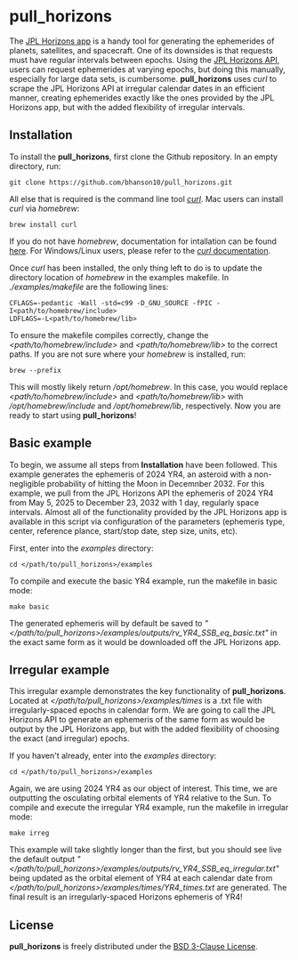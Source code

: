 # pull_horizons

The [JPL Horizons app](https://ssd.jpl.nasa.gov/horizons/app.html#/) is a handy tool for generating the ephemerides of planets, satellites, and spacecraft. One of its downsides is that requests must have regular intervals between epochs. Using the [JPL Horizons API](https://ssd-api.jpl.nasa.gov/doc/horizons.html#vec_table), users can request ephemerides at varying epochs, but doing this manually, especially for large data sets, is cumbersome. **pull\_horizons** uses _curl_ to scrape the JPL Horizons API at irregular calendar dates in an efficient manner, creating ephemerides exactly like the ones provided by the JPL Horizons app, but with the added flexibility of irregular intervals. 

## Installation

To install the **pull\_horizons**, first clone the Github repository. In an empty directory, run:

    git clone https://github.com/bhanson10/pull_horizons.git

All else that is required is the command line tool [_curl_](https://curl.se/). Mac users can install _curl_ via _homebrew_:

    brew install curl

If you do not have _homebrew_, documentation for intallation can be found [here](https://docs.brew.sh/Installation). For Windows/Linux users, please refer to the [_curl_ documentation](https://curl.se/download.html). 

Once _curl_ has been installed, the only thing left to do is to update the directory location of _homebrew_ in the examples makefile. In _./examples/makefile_ are the following lines:

    CFLAGS=-pedantic -Wall -std=c99 -D_GNU_SOURCE -fPIC -I<path/to/homebrew/include>
    LDFLAGS=-L<path/to/homebrew/lib>

To ensure the makefile compiles correctly, change the _<path/to/homebrew/include>_ and _<path/to/homebrew/lib>_ to the correct paths. If you are not sure where your _homebrew_ is installed, run:

    brew --prefix

This will mostly likely return _/opt/homebrew_. In this case, you would replace _<path/to/homebrew/include>_ and _<path/to/homebrew/lib>_ with _/opt/homebrew/include_ and _/opt/homebrew/lib_, respectively. Now you are ready to start using **pull\_horizons**!

## Basic example

To begin, we assume all steps from **Installation** have been followed. This example generates the ephemeris of 2024 YR4, an asteroid with a non-negligible probability of hitting the Moon in Decemnber 2032. For this example, we pull from the JPL Horizons API the ephemeris of 2024 YR4 from May 5, 2025 to December 23, 2032 with 1 day, regularly space intervals. Almost all of the functionality provided by the JPL Horizons app is available in this script via configuration of the parameters (ephemeris type, center, reference plance, start/stop date, step size, units, etc). 

First, enter into the _examples_ directory:

    cd </path/to/pull_horizons>/examples

To compile and execute the basic YR4 example, run the makefile in basic mode:

    make basic

The generated ephemeris will by default be saved to _"</path/to/pull_horizons>/examples/outputs/rv_YR4_SSB_eq_basic.txt"_ in the exact same form as it would be downloaded off the JPL Horizons app. 

## Irregular example

This irregular example demonstrates the key functionality of **pull_horizons**. Located at _</path/to/pull_horizons>/examples/times_ is a .txt file with irregularly-spaced epochs in calendar form. We are going to call the JPL Horizons API to generate an ephemeris of the same form as would be output by the JPL Horizons app, but with the added flexibility of choosing the exact (and irregular) epochs. 

If you haven't already, enter into the _examples_ directory:

    cd </path/to/pull_horizons>/examples
    
Again, we are using 2024 YR4 as our object of interest. This time, we are outputting the osculating orbital elements of YR4 relative to the Sun. To compile and execute the irregular YR4 example, run the makefile in irregular mode:

    make irreg

This example will take slightly longer than the first, but you should see live the default output _"</path/to/pull_horizons>/examples/outputs/rv_YR4_SSB_eq_irregular.txt"_ being updated as the orbital element of YR4 at each calendar date from _</path/to/pull_horizons>/examples/times/YR4_times.txt_ are generated. The final result is an irregularly-spaced Horizons ephemeris of YR4!

## License
**pull_horizons** is freely distributed under the [BSD 3-Clause License](https://opensource.org/license/bsd-3-clause).
